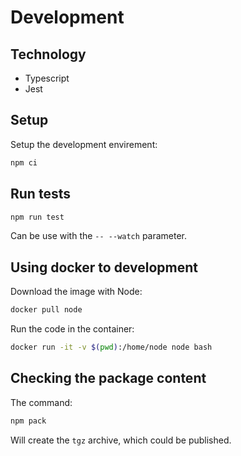 # Development

## Technology

* Typescript
* Jest

## Setup

Setup the development envirement:

```sh
npm ci
```

## Run tests

```sh
npm run test
```

Can be use with the `-- --watch` parameter.

## Using docker to development

Download the image with Node:

```sh
docker pull node
```

Run the code in the container:

```sh
docker run -it -v $(pwd):/home/node node bash
```

## Checking the package content

The command:

```sh
npm pack
```

Will create the `tgz` archive, which could be published.
